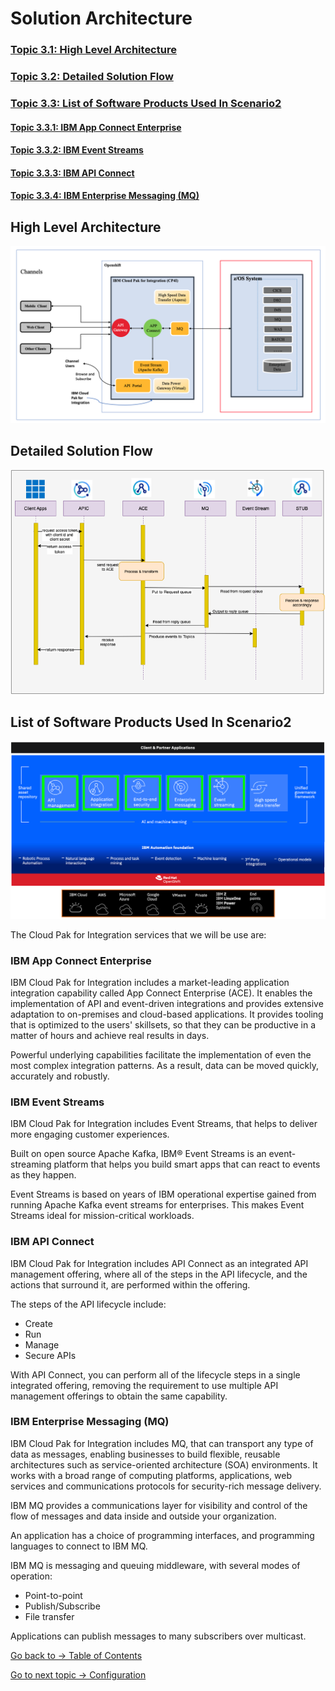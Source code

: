 # Solution Architecture

### [Topic 3.1: High Level Architecture](README.md#high-level-architecture)
### [Topic 3.2: Detailed Solution Flow](README.md#detailed-solution-flow)
### [Topic 3.3: List of Software Products Used In Scenario2](README.md#list-of-software-products-used-in-scenario2)

#### [Topic 3.3.1: IBM App Connect Enterprise](README.md#ibm-app-connect-enterprise)
#### [Topic 3.3.2: IBM Event Streams](README.md#ibm-event-streams)
#### [Topic 3.3.3: IBM API Connect](README.md#ibm-api-connect)
#### [Topic 3.3.4: IBM Enterprise Messaging (MQ)](README.md#ibm-enterprise-messaging-mq)

## High Level Architecture

![High Level Solution Architecture](img/01-high-level-architecture.png)

## Detailed Solution Flow

![Detailed Solution](img/02-detailed-solution.png)

## List of Software Products Used In Scenario2

![Cloud Pak Architecture](img/03-cloud-pak-stack.png)

The Cloud Pak for Integration services that we will be use are:

### IBM App Connect Enterprise

IBM Cloud Pak for Integration includes a market-leading application integration capability called App Connect Enterprise (ACE). It enables the implementation of API and event-driven integrations and provides extensive adaptation to on-premises and cloud-based applications. It provides tooling that is optimized to the users' skillsets, so that they can be productive in a matter of hours and achieve real results in days. 

Powerful underlying capabilities facilitate the implementation of even the most complex integration patterns. As a result, data can be moved quickly, accurately and robustly.

### IBM Event Streams

IBM Cloud Pak for Integration includes Event Streams, that helps to deliver more engaging customer experiences.

Built on open source Apache Kafka, IBM® Event Streams is an event-streaming platform that helps you build smart apps that can react to events as they happen. 

Event Streams is based on years of IBM operational expertise gained from running Apache Kafka event streams for enterprises. This makes Event Streams ideal for mission-critical workloads.

### IBM API Connect

IBM Cloud Pak for Integration includes API Connect as an integrated API management offering, where all of the steps in the API lifecycle, and the actions that surround it, are performed within the offering.

The steps of the API lifecycle include: 
- Create
- Run 
- Manage 
- Secure APIs

With API Connect, you can perform all of the lifecycle steps in a single integrated offering, removing the requirement to use multiple API management offerings to obtain the same capability.

### IBM Enterprise Messaging (MQ)

IBM Cloud Pak for Integration includes MQ, that can transport any type of data as messages, enabling businesses to build flexible, reusable architectures such as service-oriented architecture (SOA) environments. It works with a broad range of computing platforms, applications, web services and communications protocols for security-rich message delivery. 

IBM MQ provides a communications layer for visibility and control of the flow of messages and data inside and outside your organization.

An application has a choice of programming interfaces, and programming languages to connect to IBM MQ.

IBM MQ is messaging and queuing middleware, with several modes of operation: 
- Point-to-point 
- Publish/Subscribe 
- File transfer

Applications can publish messages to many subscribers over multicast.

[Go back to -> Table of Contents](../README.md)

[Go to next topic -> Configuration](../Configuration/README.md)